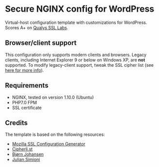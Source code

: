 # Secure NGINX config for WordPress
Virtual-host configuration template with customizations for WordPress. Scores A+ on [Qualys SSL Labs](https://www.ssllabs.com/ssltest/).

## Browser/client support
This configuration only supports modern clients and browsers. Legacy clients, including Internet Explorer 9 or below on Windows XP, are **not** supported. To modify legacy-client support, tweak the SSL cipher list (see [here for more info](https://cipherli.st/)).

## Requirements
* NGINX, tested on version 1.10.0 (Ubuntu)
* PHP7.0 FPM
* SSL certificate

## Credits
The template is based on the following resources:
* [Mozilla SSL Configuration Generator](https://mozilla.github.io/server-side-tls/ssl-config-generator/)
* [Cipherli.st](https://cipherli.st/)
* [Bjørn Johansen](https://bjornjohansen.no/optimizing-https-nginx)
* [Julian Simioni](https://juliansimioni.com/blog/https-on-nginx-from-zero-to-a-plus-part-2-configuration-ciphersuites-and-performance/)
